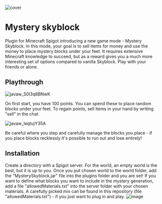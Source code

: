 
![cover](https://user-images.githubusercontent.com/46105170/197215023-f2b4be37-7cc3-45f0-aa53-290986bdfafe.png)

# Mystery skyblock

Plugin for Minecraft Spigot introducing a new game mode - Mystery Skyblock. In this mode, your goal is to sell items for money and use the money to place mystery blocks under your feet. It requires extensive Minecraft knowledge to succeed, but as a reward gives you a much more interesting set of options compared to vanilla Skyblock. Play with your friends or alone.

## Playthrough

![javaw_S0l3q8BNwK](https://user-images.githubusercontent.com/46105170/197218929-ba390209-b698-4a11-8b5e-2b4c66a2c5e8.gif)

On first start, you have 100 points. You can spend these to place random blocks under your feet. To regain points, sell items in your hand by writing "sell" in the chat. 

![javaw_leqtujY35A](https://user-images.githubusercontent.com/46105170/197218758-2ad78db1-c901-4e65-a7bf-aa810a81a6ec.gif)

Be careful where you step and carefully manage the blocks you place - if you place blocks recklessly it's possible to run out and lose entirely!

## Installation

Create a directory with a Spigot server. For the world, an empty world is the best, but it is up to you. Once you put chosen world to the world folder, add the "MysterySkyblock.jar" file into the plugins folder and you are set! If you want to define what blocks you want to include in the mystery generation, add a file "allowedMaterials.txt" into the server folder with your chosen materials. A carefully picked mix can be found in this repository (file "allowedMaterials.txt") - if you just want to plug in and play.
![image](https://user-images.githubusercontent.com/46105170/197217121-cacf950a-e6c7-45ec-b8b9-71395fd438f8.png)

